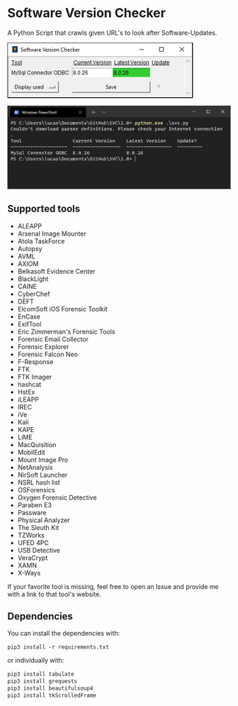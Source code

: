 # Software Version Checker
A Python Script that crawls given URL's to look after Software-Updates.

![SVC screenshot](https://github.com/LucEast/Software-Version-Checker/blob/main/screen.png)


![CLI interface](https://github.com/LucEast/Software-Version-Checker/blob/main/cli.png)

## Supported tools
- ALEAPP
- Arsenal Image Mounter
- Atola TaskForce
- Autopsy
- AVML
- AXIOM
- Belkasoft Evidence Center
- BlackLight
- CAINE
- CyberChef
- DEFT
- ElcomSoft iOS Forensic Toolkit
- EnCase
- ExifTool
- Eric Zimmerman's Forensic Tools
- Forensic Email Collector
- Forensic Explorer
- Forensic Falcon Neo
- F-Response
- FTK
- FTK Imager
- hashcat
- HstEx
- iLEAPP
- IREC
- iVe
- Kali
- KAPE
- LiME
- MacQuisition
- MobilEdit
- Mount Image Pro
- NetAnalysis
- NirSoft Launcher
- NSRL hash list
- OSForensics
- Oxygen Forensic Detective
- Paraben E3
- Passware
- Physical Analyzer
- The Sleuth Kit
- TZWorks
- UFED 4PC
- USB Detective
- VeraCrypt
- XAMN
- X-Ways

If your favorite tool is missing, feel free to open an Issue and provide me with a link to that tool's website.

## Dependencies

You can install the dependencies with:

```
pip3 install -r requirements.txt
```

or individually with:

```
pip3 install tabulate
pip3 install grequests
pip3 install beautifulsoup4
pip3 install tkScrolledFrame
```
